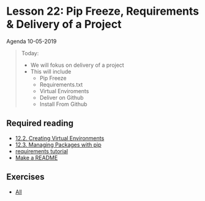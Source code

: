 # Lesson 22: Pip Freeze, Requirements & Delivery of a Project
Agenda 10-05-2019


> Today:
> * We will fokus on delivery of a project
> * This will include
>     * Pip Freeze
>     * Requirements.txt
>     * Virtual Enviroments
>     * Deliver on Github
>     * Install From Github
    
## Required reading
* [12.2. Creating Virtual Environments](https://docs.python.org/3/tutorial/venv.html#creating-virtual-environments)
* [12.3. Managing Packages with pip](https://docs.python.org/3/tutorial/venv.html#managing-packages-with-pip)
* [requirements tutorial](materials/tutorial_requirements_pip_freeze.md)
* [Make a README](https://www.makeareadme.com/)

## Exercises
* [All](exercises/)


